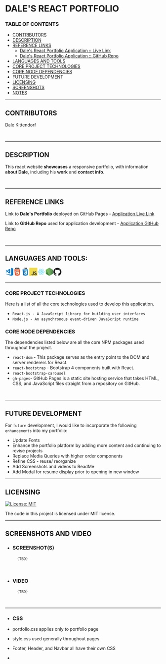 # DALE'S REACT PORTFOLIO

### TABLE OF CONTENTS

- [CONTRIBUTORS](#CONTRIBUTORS)
- [DESCRIPTION](#DESCRIPTION)
- [REFERENCE LINKS](#REFERENCE-LINKS)
  - [Dale's React Portfolio Application :: Live Link](https://drkittendorf.github.io/portfolio/)
  - [Dale's React Portfolio Application :: GitHub Repo](https://github.com/drkittendorf/portfolio)
- [LANGUAGES AND TOOLS](#LANGUAGES-AND-TOOLS)
- [CORE PROJECT TECHNOLOGIES](#CORE-PROJECT-TECHNOLOGIES)
- [CORE NODE DEPENDENCIES](#CORE-NODE-DEPENDENCIES)
- [FUTURE DEVELOPMENT](#FUTURE-DEVELOPMENT)
- [LICENSING](#LICENSING)
- [SCREENSHOTS](#SCREENSHOTS-AND-VIDEO)
- [NOTES](#CSS)

---
## CONTRIBUTORS
Dale Kittendorf

<br>

---

## DESCRIPTION

This react website **showcases** a responsive portfolio, with information **about Dale**, including his **work** and **contact info**.

<br>

---

## REFERENCE LINKS

Link to **Dale's Portfolio** deployed on GitHub Pages - [Application Live Link](https://drkittendorf.github.io/portfolio/)

Link to **GitHub Repo** used for application development - [Application GitHub Repo](https://github.com/drkittendorf/portfolio)

<br>

---

## LANGUAGES AND TOOLS:
<img align="left" alt="Visual Studio Code" width="26px" src="https://raw.githubusercontent.com/github/explore/80688e429a7d4ef2fca1e82350fe8e3517d3494d/topics/visual-studio-code/visual-studio-code.png" />
<img align="left" alt="HTML5" width="26px" src="https://raw.githubusercontent.com/github/explore/80688e429a7d4ef2fca1e82350fe8e3517d3494d/topics/html/html.png" />
<img align="left" alt="CSS3" width="26px" src="https://raw.githubusercontent.com/github/explore/80688e429a7d4ef2fca1e82350fe8e3517d3494d/topics/css/css.png" />
<img align="left" alt="JavaScript" width="26px" src="https://raw.githubusercontent.com/github/explore/80688e429a7d4ef2fca1e82350fe8e3517d3494d/topics/javascript/javascript.png" />
<img align="left" alt="React" width="26px" src="https://raw.githubusercontent.com/github/explore/80688e429a7d4ef2fca1e82350fe8e3517d3494d/topics/react/react.png" />
<img align="left" alt="Node.js" width="26px" src="https://raw.githubusercontent.com/github/explore/80688e429a7d4ef2fca1e82350fe8e3517d3494d/topics/nodejs/nodejs.png" />
<img align="left" alt="GitHub" width="26px" src="https://raw.githubusercontent.com/github/explore/78df643247d429f6cc873026c0622819ad797942/topics/github/github.png" />

<br>
<br>

---

### CORE PROJECT TECHNOLOGIES

Here is a list of all the core technologies used to develop this application.

- `React.js - A JavaScript library for building user interfaces`
- `Node.js - An asynchronous event-driven JavaScript runtime`

### CORE NODE DEPENDENCIES

The dependencies listed below are all the core NPM packages used throughout the project.

- `react-dom` - This package serves as the entry point to the DOM and server renderers for React.
- `react-bootstrap` - Bootstrap 4 components built with React.
- `react-bootstrap-carousel`
- `gh-pages`- GitHub Pages is a static site hosting service that takes HTML, CSS, and JavaScript files straight from a repository on GitHub.

<br>

---

## FUTURE DEVELOPMENT

For `future` development, I would like to incorporate the following `enhancements` into my portfolio:

- Update Fonts
- Enhance the portfolio platform by adding more content and continuing to revise projects
- Replace Media Queries with higher order components
- Refine CSS - reuse/ reorganize
- Add Screenshots and videos to ReadMe
- Add Modal for resume display prior to opening in new window

---


## LICENSING
[![License: MIT](https://img.shields.io/badge/License-MIT-yellow.svg)](https://opensource.org/licenses/MIT)  

The code in this project is licensed under MIT license.

---

## SCREENSHOTS AND VIDEO

- ### SCREENSHOT(S)  
        (TBD)

<br>

- ### VIDEO
        (TBD)
<br>

---

- ### CSS

- portfolio.css applies only to portfolio page
- style.css used generally throughout pages
- Footer, Header, and Navbar all have their own CSS
- 